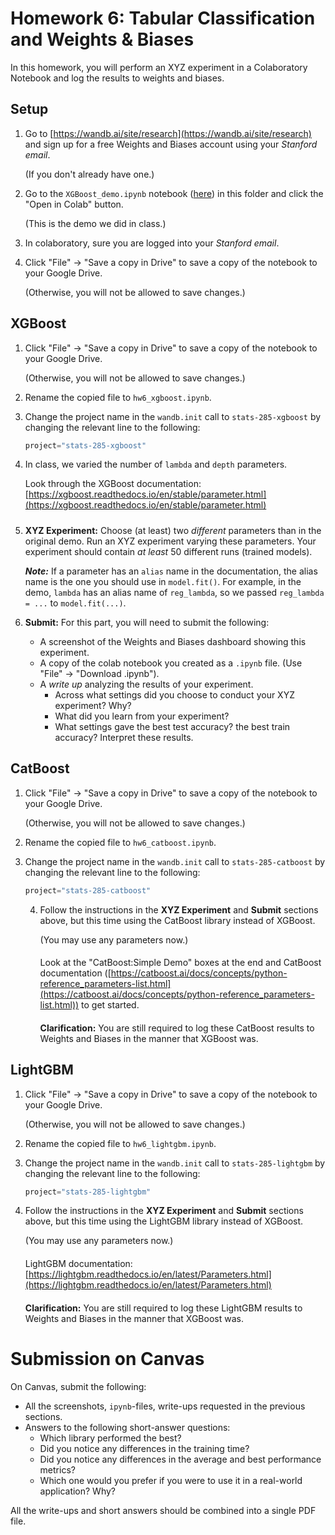 # Homework 6: Tabular Classification and Weights & Biases

In this homework, you will perform an XYZ experiment in a 
Colaboratory Notebook and log the results to weights and biases.

## Setup

1. Go to [https://wandb.ai/site/research](https://wandb.ai/site/research) 
   and sign up for a free Weights and Biases account using your *Stanford email*.

   (If you don't already have one.)

2. Go to the `XGBoost_demo.ipynb` notebook ([here](https://github.com/adonoho/Stats285_F23/blob/main/hw6/XGBoost_demo.ipynb)) in this folder and click the 
   "Open in Colab" button.

   (This is the demo we did in class.)

3. In colaboratory, sure you are logged into your *Stanford email*.

4. Click "File" -> "Save a copy in Drive" to save a copy of the notebook to your Google Drive.

   (Otherwise, you will not be allowed to save changes.)

## XGBoost

1. Click "File" -> "Save a copy in Drive" to save a copy of the notebook to your Google Drive.

   (Otherwise, you will not be allowed to save changes.)

2. Rename the copied file to `hw6_xgboost.ipynb`.

3. Change the project name in the `wandb.init` call to `stats-285-xgboost` 
   by changing the relevant line to the following:
   ```python
   project="stats-285-xgboost"
   ```

2. In class, we varied the number of `lambda` and `depth` parameters.

   Look through the XGBoost documentation: 
   [https://xgboost.readthedocs.io/en/stable/parameter.html](https://xgboost.readthedocs.io/en/stable/parameter.html)
   #####

3. **XYZ Experiment:** Choose (at least) two *different* parameters than in the original demo. Run an XYZ experiment varying these parameters.
   Your experiment should contain *at least* 50 different runs (trained models).

   ***Note:*** If a parameter has an `alias` name in the documentation, the alias
   name is the one you should use in `model.fit()`. For example, in the demo,
   `lambda` has an alias name of `reg_lambda`, so we passed `reg_lambda = ...` to `model.fit(...)`.

3. **Submit:** For this part, you will need to submit the following:
   * A screenshot of the Weights and Biases dashboard showing this experiment.
   * A copy of the colab notebook you created as a `.ipynb` file. (Use "File" -> "Download .ipynb").
   * A *write up* analyzing the results of your experiment. 
     * Across what settings did you choose to conduct your XYZ experiment? Why?
     * What did you learn from your experiment? 
     * What settings gave the best test accuracy? the best train accuracy?
       Interpret these results.

## CatBoost
1. Click "File" -> "Save a copy in Drive" to save a copy of the notebook to your Google Drive.

   (Otherwise, you will not be allowed to save changes.)

2. Rename the copied file to `hw6_catboost.ipynb`.

3. Change the project name in the `wandb.init` call to `stats-285-catboost` 
   by changing the relevant line to the following:
   ```python
   project="stats-285-catboost"
   ```
   
   4. Follow the instructions in the **XYZ Experiment** and **Submit** sections above, 
      but this time using the CatBoost library instead of XGBoost.

      (You may use any parameters now.)
      ####
      Look at the "CatBoost:Simple Demo" boxes at the end 
      and CatBoost documentation ([https://catboost.ai/docs/concepts/python-reference_parameters-list.html](https://catboost.ai/docs/concepts/python-reference_parameters-list.html))
      to get started.
      ####
      **Clarification:** You are still required to log these CatBoost results to Weights and Biases in the manner that XGBoost was. 

## LightGBM
1. Click "File" -> "Save a copy in Drive" to save a copy of the notebook to your Google Drive.

   (Otherwise, you will not be allowed to save changes.)
2. Rename the copied file to `hw6_lightgbm.ipynb`.

3. Change the project name in the `wandb.init` call to `stats-285-lightgbm` 
   by changing the relevant line to the following:
   ```python
   project="stats-285-lightgbm"
   ```
4. Follow the instructions in the **XYZ Experiment** and **Submit** sections above, 
   but this time using the LightGBM library instead of XGBoost.

   (You may use any parameters now.)
   ####
   LightGBM documentation: [https://lightgbm.readthedocs.io/en/latest/Parameters.html](https://lightgbm.readthedocs.io/en/latest/Parameters.html)
   ####
   **Clarification:** You are still required to log these LightGBM results to Weights and Biases in the manner that XGBoost was.

# Submission on Canvas

On Canvas, submit the following:
* All the screenshots, `ipynb`-files, write-ups requested in the previous sections.
* Answers to the following short-answer questions:
  * Which library performed the best?
  * Did you notice any differences in the training time?
  * Did you notice any differences in the average and best performance metrics?
  * Which one would you prefer if you were to use it in a real-world application? Why?

All the write-ups and short answers should be combined into a single PDF file.
